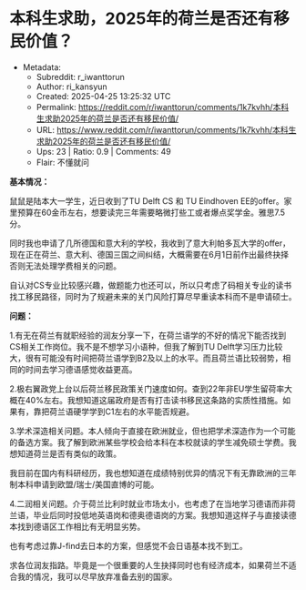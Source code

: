 # 本科生求助，2025年的荷兰是否还有移民价值？

- Metadata:
  - Subreddit: r_iwanttorun
  - Author: ri_kansyun
  - Created: 2025-04-25 13:25:32 UTC
  - Permalink: https://reddit.com/r/iwanttorun/comments/1k7kvhh/本科生求助2025年的荷兰是否还有移民价值/
  - URL: https://www.reddit.com/r/iwanttorun/comments/1k7kvhh/本科生求助2025年的荷兰是否还有移民价值/
  - Ups: 23 | Ratio: 0.9 | Comments: 49
  - Flair: 不懂就问


**基本情况：**

鼠鼠是陆本大一学生，近日收到了TU Delft CS 和 TU Eindhoven
EE的offer。家里预算在60金币左右，想要读完三年需要略微打些工或者爆点奖学金。雅思7.5分。

同时我也申请了几所德国和意大利的学校，我收到了意大利帕多瓦大学的offer，现在正在荷兰、意大利、德国三国之间纠结，大概需要在6月1日前作出最终抉择否则无法处理学费相关的问题。

自认对CS专业比较感兴趣，做题能力也还可以，所以只考虑了码相关专业的读书找工移民路径，同时为了规避未来的关门风险打算尽早重读本科而不是申请硕士。

**问题：**

1.有无在荷兰有就职经验的润友分享一下，在荷兰语学的不好的情况下能否找到CS相关工作岗位。我不是不想学习小语种，但我了解到TU
Delft学习压力比较大，很有可能没有时间把荷兰语学到B2及以上的水平。而且荷兰语比较弱势，相同的时间去学习德语感觉收益更高。

2.极右翼政党上台以后荷兰移民政策关门速度如何。查到22年非EU学生留荷率大概在40%左右。我想知道这届政府是否有打击读书移民这条路的实质性措施。如果有，靠把荷兰语硬学学到C1左右的水平能否规避。

3.学术深造相关问题。本人倾向于直接在欧洲就业，但也把学术深造作为一个可能的备选方案。我了解到欧洲某些学校会给本科在本校就读的学生减免硕士学费。我想知道荷兰是否有类似的政策。

我目前在国内有科研经历，我也想知道在成绩特别优异的情况下有无靠欧洲的三年制本科申请到欧盟/瑞士/美国直博的可能。

4.二润相关问题。介于荷兰比利时就业市场太小，也考虑了在当地学习德语而非荷兰语，毕业后同时投低地英语岗和德奥德语岗的方案。我想知道这样子与直接读德本找到德语区工作相比有无明显劣势。

也有考虑过靠J-find去日本的方案，但感觉不会日语基本找不到工。

求各位润友指路。毕竟是一个很重要的人生抉择同时也有经济成本，如果荷兰不适合我的情况，我可以尽早放弃准备去别的国家。


